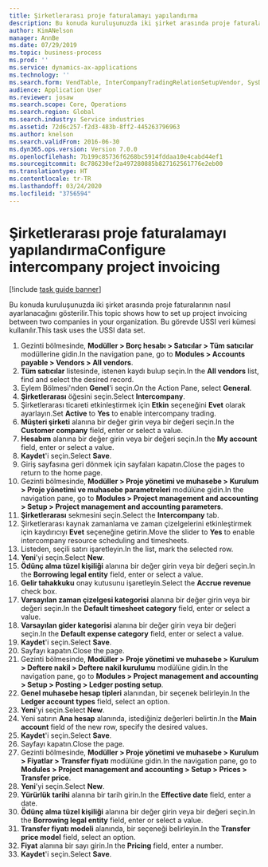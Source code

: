 ```yaml
---
title: Şirketlerarası proje faturalamayı yapılandırma
description: Bu konuda kuruluşunuzda iki şirket arasında proje faturalarının nasıl ayarlanacağını gösterilir.
author: KimANelson
manager: AnnBe
ms.date: 07/29/2019
ms.topic: business-process
ms.prod: ''
ms.service: dynamics-ax-applications
ms.technology: ''
ms.search.form: VendTable, InterCompanyTradingRelationSetupVendor, SysDataAreaSelectLookup, ProjParameters, ProjPosting, ProjTransferPrice
audience: Application User
ms.reviewer: josaw
ms.search.scope: Core, Operations
ms.search.region: Global
ms.search.industry: Service industries
ms.assetid: 72d6c257-f2d3-483b-8ff2-445263796963
ms.author: knelson
ms.search.validFrom: 2016-06-30
ms.dyn365.ops.version: Version 7.0.0
ms.openlocfilehash: 7b199c85736f6268bc5914fddaa10e4cabd44ef1
ms.sourcegitcommit: 8c786230ef2a497280885b827162561776e2eb00
ms.translationtype: HT
ms.contentlocale: tr-TR
ms.lasthandoff: 03/24/2020
ms.locfileid: "3756594"
---
```

# <a name="configure-intercompany-project-invoicing"></a><span data-ttu-id="e9372-103">Şirketlerarası proje faturalamayı yapılandırma</span><span class="sxs-lookup"><span data-stu-id="e9372-103">Configure intercompany project invoicing</span></span>

[!include [task guide banner](../../includes/task-guide-banner.md)]

<span data-ttu-id="e9372-104">Bu konuda kuruluşunuzda iki şirket arasında proje faturalarının nasıl ayarlanacağını gösterilir.</span><span class="sxs-lookup"><span data-stu-id="e9372-104">This topic shows how to set up project invoicing between two companies in your organization.</span></span> <span data-ttu-id="e9372-105">Bu görevde USSI veri kümesi kullanılır.</span><span class="sxs-lookup"><span data-stu-id="e9372-105">This task uses the USSI data set.</span></span>

1. <span data-ttu-id="e9372-106">Gezinti bölmesinde, **Modüller > Borç hesabı > Satıcılar > Tüm satıcılar** modüllerine gidin.</span><span class="sxs-lookup"><span data-stu-id="e9372-106">In the navigation pane, go to **Modules > Accounts payable > Vendors > All vendors**.</span></span>
2. <span data-ttu-id="e9372-107">**Tüm satıcılar** listesinde, istenen kaydı bulup seçin.</span><span class="sxs-lookup"><span data-stu-id="e9372-107">In the **All vendors** list, find and select the desired record.</span></span>
3. <span data-ttu-id="e9372-108">Eylem Bölmesi'nden **Genel**'i seçin.</span><span class="sxs-lookup"><span data-stu-id="e9372-108">On the Action Pane, select **General**.</span></span>
4. <span data-ttu-id="e9372-109">**Şirketlerarası** öğesini seçin.</span><span class="sxs-lookup"><span data-stu-id="e9372-109">Select **Intercompany**.</span></span>
5. <span data-ttu-id="e9372-110">Şirketlerarası ticareti etkinleştirmek için **Etkin** seçeneğini **Evet** olarak ayarlayın.</span><span class="sxs-lookup"><span data-stu-id="e9372-110">Set **Active** to **Yes** to enable intercompany trading.</span></span>
6. <span data-ttu-id="e9372-111">**Müşteri şirketi** alanına bir değer girin veya bir değeri seçin.</span><span class="sxs-lookup"><span data-stu-id="e9372-111">In the **Customer company** field, enter or select a value.</span></span>
7. <span data-ttu-id="e9372-112">**Hesabım** alanına bir değer girin veya bir değeri seçin.</span><span class="sxs-lookup"><span data-stu-id="e9372-112">In the **My account** field, enter or select a value.</span></span>
8. <span data-ttu-id="e9372-113">**Kaydet**'i seçin.</span><span class="sxs-lookup"><span data-stu-id="e9372-113">Select **Save**.</span></span>
9. <span data-ttu-id="e9372-114">Giriş sayfasına geri dönmek için sayfaları kapatın.</span><span class="sxs-lookup"><span data-stu-id="e9372-114">Close the pages to return to the home page.</span></span>
10. <span data-ttu-id="e9372-115">Gezinti bölmesinde, **Modüller > Proje yönetimi ve muhasebe > Kurulum > Proje yönetimi ve muhasebe parametreleri** modülüne gidin.</span><span class="sxs-lookup"><span data-stu-id="e9372-115">In the navigation pane, go to **Modules > Project management and accounting > Setup > Project management and accounting parameters**.</span></span>
11. <span data-ttu-id="e9372-116">**Şirketlerarası** sekmesini seçin.</span><span class="sxs-lookup"><span data-stu-id="e9372-116">Select the **Intercompany** tab.</span></span>
12. <span data-ttu-id="e9372-117">Şirketlerarası kaynak zamanlama ve zaman çizelgelerini etkinleştirmek için kaydırıcıyı **Evet** seçeneğine getirin.</span><span class="sxs-lookup"><span data-stu-id="e9372-117">Move the slider to **Yes** to enable intercompany resource scheduling and timesheets.</span></span>
13. <span data-ttu-id="e9372-118">Listeden, seçili satırı işaretleyin.</span><span class="sxs-lookup"><span data-stu-id="e9372-118">In the list, mark the selected row.</span></span>
14. <span data-ttu-id="e9372-119">**Yeni**'yi seçin.</span><span class="sxs-lookup"><span data-stu-id="e9372-119">Select **New**.</span></span>
15. <span data-ttu-id="e9372-120">**Ödünç alma tüzel kişiliği** alanına bir değer girin veya bir değeri seçin.</span><span class="sxs-lookup"><span data-stu-id="e9372-120">In the **Borrowing legal entity** field, enter or select a value.</span></span>
16. <span data-ttu-id="e9372-121">**Gelir tahakkuku** onay kutusunu işaretleyin.</span><span class="sxs-lookup"><span data-stu-id="e9372-121">Select the **Accrue revenue** check box.</span></span>
17. <span data-ttu-id="e9372-122">**Varsayılan zaman çizelgesi kategorisi** alanına bir değer girin veya bir değeri seçin.</span><span class="sxs-lookup"><span data-stu-id="e9372-122">In the **Default timesheet category** field, enter or select a value.</span></span>
18. <span data-ttu-id="e9372-123">**Varsayılan gider kategorisi** alanına bir değer girin veya bir değeri seçin.</span><span class="sxs-lookup"><span data-stu-id="e9372-123">In the **Default expense category** field, enter or select a value.</span></span>
19. <span data-ttu-id="e9372-124">**Kaydet**'i seçin.</span><span class="sxs-lookup"><span data-stu-id="e9372-124">Select **Save**.</span></span>
20. <span data-ttu-id="e9372-125">Sayfayı kapatın.</span><span class="sxs-lookup"><span data-stu-id="e9372-125">Close the page.</span></span>
21. <span data-ttu-id="e9372-126">Gezinti bölmesinde, **Modüller > Proje yönetimi ve muhasebe > Kurulum > Deftere nakil > Deftere nakil kurulumu** modülüne gidin.</span><span class="sxs-lookup"><span data-stu-id="e9372-126">In the navigation pane, go to **Modules > Project management and accounting > Setup > Posting > Ledger posting setup**.</span></span>
22. <span data-ttu-id="e9372-127">**Genel muhasebe hesap tipleri** alanından, bir seçenek belirleyin.</span><span class="sxs-lookup"><span data-stu-id="e9372-127">In the **Ledger account types** field, select an option.</span></span>
23. <span data-ttu-id="e9372-128">**Yeni**'yi seçin.</span><span class="sxs-lookup"><span data-stu-id="e9372-128">Select **New**.</span></span>
24. <span data-ttu-id="e9372-129">Yeni satırın **Ana hesap** alanında, istediğiniz değerleri belirtin.</span><span class="sxs-lookup"><span data-stu-id="e9372-129">In the **Main account** field of the new row, specify the desired values.</span></span>
25. <span data-ttu-id="e9372-130">**Kaydet**'i seçin.</span><span class="sxs-lookup"><span data-stu-id="e9372-130">Select **Save**.</span></span>
26. <span data-ttu-id="e9372-131">Sayfayı kapatın.</span><span class="sxs-lookup"><span data-stu-id="e9372-131">Close the page.</span></span>
27. <span data-ttu-id="e9372-132">Gezinti bölmesinde, **Modüller > Proje yönetimi ve muhasebe > Kurulum > Fiyatlar > Transfer fiyatı** modülüne gidin.</span><span class="sxs-lookup"><span data-stu-id="e9372-132">In the navigation pane, go to **Modules > Project management and accounting > Setup > Prices > Transfer price**.</span></span>
28. <span data-ttu-id="e9372-133">**Yeni**'yi seçin.</span><span class="sxs-lookup"><span data-stu-id="e9372-133">Select **New**.</span></span>
29. <span data-ttu-id="e9372-134">**Yürürlük tarihi** alanına bir tarih girin.</span><span class="sxs-lookup"><span data-stu-id="e9372-134">In the **Effective date** field, enter a date.</span></span>
30. <span data-ttu-id="e9372-135">**Ödünç alma tüzel kişiliği** alanına bir değer girin veya bir değeri seçin.</span><span class="sxs-lookup"><span data-stu-id="e9372-135">In the **Borrowing legal entity** field, enter or select a value.</span></span>
31. <span data-ttu-id="e9372-136">**Transfer fiyatı modeli** alanında, bir seçeneği belirleyin.</span><span class="sxs-lookup"><span data-stu-id="e9372-136">In the **Transfer price model** field, select an option.</span></span>
32. <span data-ttu-id="e9372-137">**Fiyat** alanına bir sayı girin.</span><span class="sxs-lookup"><span data-stu-id="e9372-137">In the **Pricing** field, enter a number.</span></span>
33. <span data-ttu-id="e9372-138">**Kaydet**'i seçin.</span><span class="sxs-lookup"><span data-stu-id="e9372-138">Select **Save**.</span></span>

